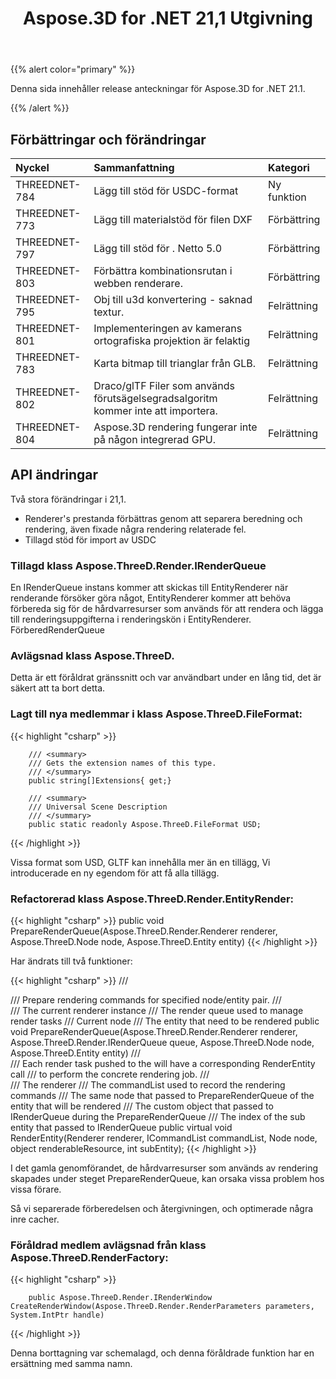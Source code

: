 ﻿---
title: Aspose.3D for .NET 21,1 Utgivning
type: docs
weight: 12
url: /sv/net/aspose-3d-for-net-21-1-release-notes/
---
{{% alert color="primary" %}}

Denna sida innehåller release anteckningar för Aspose.3D for .NET 21.1.

{{% /alert %}}
## **Förbättringar och förändringar**

|**Nyckel**|**Sammanfattning**|**Kategori**|
|:- |:- |:- |
|THREEDNET-784 |Lägg till stöd för USDC-format|Ny funktion|
|THREEDNET-773 |Lägg till materialstöd för filen DXF|Förbättring|
|THREEDNET-797 |Lägg till stöd för . Netto 5.0|Förbättring|
|THREEDNET-803 |Förbättra kombinationsrutan i webben renderare.|Förbättring|
|THREEDNET-795 |Obj till u3d konvertering - saknad textur.|Felrättning|
|THREEDNET-801 |Implementeringen av kamerans ortografiska projektion är felaktig|Felrättning|
|THREEDNET-783 |Karta bitmap till trianglar från GLB.|Felrättning|
|THREEDNET-802 |Draco/glTF Filer som används förutsägelsegradsalgoritm kommer inte att importera.|Felrättning|
|THREEDNET-804 |Aspose.3D rendering fungerar inte på någon integrerad GPU.|Felrättning|



## API ändringar ##

Två stora förändringar i 21,1.

* Renderer's prestanda förbättras genom att separera beredning och rendering, även fixade några rendering relaterade fel.
* Tillagd stöd för import av USDC

### Tillagd klass Aspose.ThreeD.Render.IRenderQueue

En IRenderQueue instans kommer att skickas till EntityRenderer när renderande försöker göra något, EntityRenderer kommer att behöva förbereda sig för de hårdvarresurser som används för att rendera och lägga till renderingsuppgifterna i renderingskön i EntityRenderer. FörberedRenderQueue


### Avlägsnad klass Aspose.ThreeD.

Detta är ett föråldrat gränssnitt och var användbart under en lång tid, det är säkert att ta bort detta.


### Lagt till nya medlemmar i klass Aspose.ThreeD.FileFormat:

{{< highlight "csharp" >}}

        /// <summary>
        /// Gets the extension names of this type.
        /// </summary>
        public string[]Extensions{ get;}

        /// <summary>
        /// Universal Scene Description
        /// </summary>
        public static readonly Aspose.ThreeD.FileFormat USD;
{{< /highlight >}}

Vissa format som USD, GLTF kan innehålla mer än en tillägg, Vi introducerade en ny egendom för att få alla tillägg.


### Refactorerad klass Aspose.ThreeD.Render.EntityRender:

{{< highlight "csharp" >}}
        public void PrepareRenderQueue(Aspose.ThreeD.Render.Renderer renderer, Aspose.ThreeD.Node node, Aspose.ThreeD.Entity entity)
{{< /highlight >}}

Har ändrats till två funktioner:

{{< highlight "csharp" >}}
        /// <summary>
        /// Prepare rendering commands for specified node/entity pair.
        /// </summary>
        /// <param name="renderer">The current renderer instance</param>
        /// <param name="queue">The render queue used to manage render tasks</param>
        /// <param name="node">Current node</param>
        /// <param name="entity">The entity that need to be rendered</param>
        public void PrepareRenderQueue(Aspose.ThreeD.Render.Renderer renderer, Aspose.ThreeD.Render.IRenderQueue queue, Aspose.ThreeD.Node node, Aspose.ThreeD.Entity entity)
        /// <summary>
        /// Each render task pushed to the <see cref="IRenderQueue"/> will have a corresponding RenderEntity call
        /// to perform the concrete rendering job.
        /// </summary>
        /// <param name="renderer">The renderer</param>
        /// <param name="commandList">The commandList used to record the rendering commands</param>
        /// <param name="node">The same node that passed to PrepareRenderQueue of the entity that will be rendered </param>
        /// <param name="renderableResource">The custom object that passed to IRenderQueue during the PrepareRenderQueue </param>
        /// <param name="subEntity">The index of the sub entity that passed to IRenderQueue</param>
        public virtual void RenderEntity(Renderer renderer, ICommandList commandList, Node node, object renderableResource, int subEntity);
{{< /highlight >}}

I det gamla genomförandet, de hårdvarresurser som används av rendering skapades under steget PrepareRenderQueue, kan orsaka vissa problem hos vissa förare.

Så vi separerade förberedelsen och återgivningen, och optimerade några inre cacher.


### Föråldrad medlem avlägsnad från klass Aspose.ThreeD.RenderFactory:


{{< highlight "csharp" >}}

        public Aspose.ThreeD.Render.IRenderWindow CreateRenderWindow(Aspose.ThreeD.Render.RenderParameters parameters, System.IntPtr handle)

{{< /highlight >}}

Denna borttagning var schemalagd, och denna föråldrade funktion har en ersättning med samma namn.

